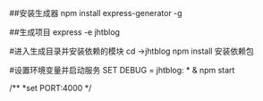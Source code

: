 ##安装生成器
npm install express-generator -g

##生成项目
express -e jhtblog

#进入生成目录并安装依赖的模块
cd ->jhtblog
npm install
安装依赖包

#设置环境变量并启动服务
SET DEBUG = jhtblog: * & npm start


/**
*set PORT:4000
*/
